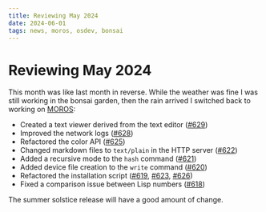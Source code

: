 ```yaml
---
title: Reviewing May 2024
date: 2024-06-01
tags: news, moros, osdev, bonsai
---
```


# Reviewing May 2024

This month was like last month in reverse. While the weather was fine I was
still working in the bonsai garden, then the rain arrived I switched back to
working on [MOROS][0]:

- Created a text viewer derived from the text editor ([#629][629])
- Improved the network logs ([#628][628])
- Refactored the color API ([#625][625])
- Changed markdown files to `text/plain` in the HTTP server ([#622][622])
- Added a recursive mode to the `hash` command ([#621][621])
- Added device file creation to the `write` command ([#620][620])
- Refactored the installation script ([#619][619], [#623][623], [#626][626])
- Fixed a comparison issue between Lisp numbers ([#618][618])

The summer solstice release will have a good amount of change.

[0]: http://moros.cc
[618]: https://github.com/vinc/moros/pull/618
[619]: https://github.com/vinc/moros/pull/619
[620]: https://github.com/vinc/moros/pull/620
[621]: https://github.com/vinc/moros/pull/621
[622]: https://github.com/vinc/moros/pull/622
[623]: https://github.com/vinc/moros/pull/623
[625]: https://github.com/vinc/moros/pull/625
[626]: https://github.com/vinc/moros/pull/626
[628]: https://github.com/vinc/moros/pull/628
[629]: https://github.com/vinc/moros/pull/629
